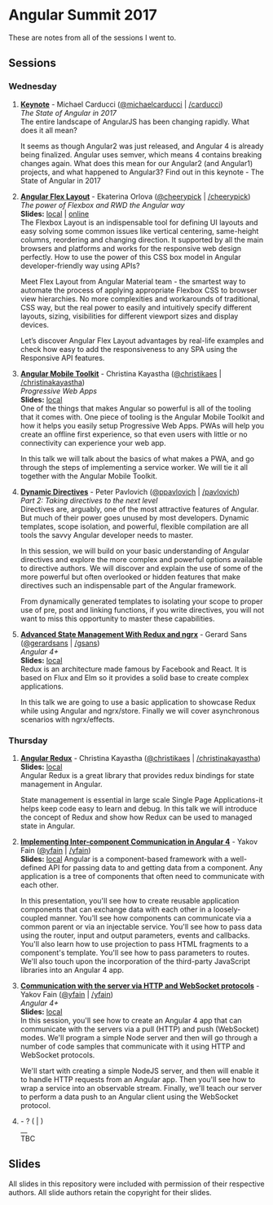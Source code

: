 # Angular Summit 2017
These are notes from all of the sessions I went to.

## Sessions
### Wednesday
1. **[Keynote](https://github.com/nazrhyn/angular-summit-2017-notes/blob/master/keynote/keynote.md)** - Michael Carducci ([@michaelcarducci](https://twitter.com/michaelcarducci) | [/carducci](https://github.com/carducci))   
    _The State of Angular in 2017_   
    The entire landscape of AngularJS has been changing rapidly. What does it all mean?
    
    It seems as though Angular2 was just released, and Angular 4 is already being finalized. Angular uses semver, which means 4 contains breaking changes again. What does this mean for our Angular2 (and Angular1) projects, and what happened to Angular3? Find out in this keynote - The State of Angular in 2017
1. **[Angular Flex Layout](https://github.com/nazrhyn/angular-summit-2017-notes/blob/master/angular-flex-layout/angular-flex-layout.md)** - Ekaterina Orlova ([@cheerypick](https://twitter.com/cheerypick) | [/cheerypick](https://github.com/cheerypick))   
    _The power of Flexbox and RWD the Angular way_   
    **Slides:** [local](https://github.com/nazrhyn/angular-summit-2017-notes/blob/master/angular-flex-layout/angular-flex-layout.pdf) | [online](http://slides.com/cherrypick/deck-9)   
    The Flexbox Layout is an indispensable tool for defining UI layouts and easy solving some common issues like vertical centering, same-height columns, reordering and changing direction. It supported by all the main browsers and platforms and works for the responsive web design perfectly. How to use the power of this CSS box model in Angular developer-friendly way using APIs?
    
    Meet Flex Layout from Angular Material team - the smartest way to automate the process of applying appropriate Flexbox CSS to browser view hierarchies. No more complexities and workarounds of traditional, CSS way, but the real power to easily and intuitively specify different layouts, sizing, visibilities for different viewport sizes and display devices.
    
    Let’s discover Angular Flex Layout advantages by real-life examples and check how easy to add the responsiveness to any SPA using the Responsive API features.
1. **[Angular Mobile Toolkit](https://github.com/nazrhyn/angular-summit-2017-notes/blob/master/angular-mobile-toolkit/angular-mobile-toolkit.md)** - Christina Kayastha ([@christikaes](https://twitter.com/christikaes) | [/christinakayastha](https://github.com/christinakayastha))   
    _Progressive Web Apps_   
    **Slides:** [local](https://github.com/nazrhyn/angular-summit-2017-notes/blob/master/angular-mobile.toolkit/angular-mobile.toolkit.pdf)   
    One of the things that makes Angular so powerful is all of the tooling that it comes with. One piece of tooling is the Angular Mobile Toolkit and how it helps you easily setup Progressive Web Apps. PWAs will help you create an offline first experience, so that even users with little or no connectivity can experience your web app.
    
    In this talk we will talk about the basics of what makes a PWA, and go through the steps of implementing a service worker. We will tie it all together with the Angular Mobile Toolkit.
1. **[Dynamic Directives](https://github.com/nazrhyn/angular-summit-2017-notes/blob/master/dynamic-directives/dynamic-directives.md)** - Peter Pavlovich ([@ppavlovich](https://twitter.com/ppavlovich) | [/pavlovich](https://github.com/pavlovich))   
    _Part 2: Taking directives to the next level_   
    Directives are, arguably, one of the most attractive features of Angular. But much of their power goes unused by most developers. Dynamic templates, scope isolation, and powerful, flexible compilation are all tools the savvy Angular developer needs to master.
    
    In this session, we will build on your basic understanding of Angular directives and explore the more complex and powerful options available to directive authors. We will discover and explain the use of some of the more powerful but often overlooked or hidden features that make directives such an indispensable part of the Angular framework.
    
    From dynamically generated templates to isolating your scope to proper use of pre, post and linking functions, if you write directives, you will not want to miss this opportunity to master these capabilities.
1. **[Advanced State Management With Redux and ngrx](https://github.com/nazrhyn/angular-summit-2017-notes/blob/master/advanced-state-management/advanced-state-management.md)** - Gerard Sans ([@gerardsans](https://twitter.com/gerardsans) | [/gsans](https://github.com/gsans))   
    _Angular 4+_   
    **Slides:** [local](https://github.com/nazrhyn/angular-summit-2017-notes/blob/master/advanced-state-management/advanced-state-management.pdf)   
    Redux is an architecture made famous by Facebook and React. It is based on Flux and Elm so it provides a solid base to create complex applications.
    
    In this talk we are going to use a basic application to showcase Redux while using Angular and ngrx/store. Finally we will cover asynchronous scenarios with ngrx/effects.

### Thursday
1. **[Angular Redux](https://github.com/nazrhyn/angular-summit-2017-notes/blob/master/angular-redux/angular-redux.md)** - Christina Kayastha ([@christikaes](https://twitter.com/christikaes) | [/christinakayastha](https://github.com/christinakayastha))   
    **Slides:** [local](https://github.com/nazrhyn/angular-summit-2017-notes/blob/master/angular-mobile.toolkit/angular-mobile.toolkit.pdf)   
    Angular Redux is a great library that provides redux bindings for state management in Angular.
    
    State management is essential in large scale Single Page Applications-it helps keep code easy to learn and debug. In this talk we will introduce the concept of Redux and show how Redux can be used to managed state in Angular.
    
1. **[Implementing Inter-component Communication in Angular 4](https://github.com/nazrhyn/angular-summit-2017-notes/blob/master/inter-component-communication/inter-component-communication.md)** - Yakov Fain ([@yfain](https://twitter.com/yfain) | [/yfain](https://github.com/yfain))   
    **Slides:** [local](https://github.com/nazrhyn/angular-summit-2017-notes/blob/master/inter-component-communication/inter-component-communication.pdf)
    Angular is a component-based framework with a well-defined API for passing data to and getting data from a component. Any application is a tree of components that often need to communicate with each other.
    
    In this presentation, you'll see how to create reusable application components that can exchange data with each other in a loosely-coupled manner. You'll see how components can communicate via a common parent or via an injectable service. You'll see how to pass data using the router, input and output parameters, events and callbacks. You'll also learn how to use projection to pass HTML fragments to a component's template. You'll see how to pass parameters to routes. We'll also touch upon the incorporation of the third-party JavaScript libraries into an Angular 4 app.
    
1. **[Communication with the server via HTTP and WebSocket protocols](https://github.com/nazrhyn/angular-summit-2017-notes/blob/master/http-and-websocket-communication/http-and-websocket-communication.md)** - Yakov Fain ([@yfain](https://twitter.com/yfain) | [/yfain](https://github.com/yfain))   
    _Angular 4+_   
    **Slides:** [local](https://github.com/nazrhyn/angular-summit-2017-notes/blob/master/http-and-websocket-communication/http-and-websocket-communication.pdf)   
    In this session, you'll see how to create an Angular 4 app that can communicate with the servers via a pull (HTTP) and push (WebSocket) modes. We'll program a simple Node server and then will go through a number of code samples that communicate with it using HTTP and WebSocket protocols.
    
    We'll start with creating a simple NodeJS server, and then will enable it to handle HTTP requests from an Angular app. Then you'll see how to wrap a service into an observable stream. Finally, we'll teach our server to perform a data push to an Angular client using the WebSocket protocol.
    
1. **[]()** - ? ([]() | []())   
    __   
    TBC

## Slides
All slides in this repository were included with permission of their respective authors. All slide authors retain the copyright for their slides.
